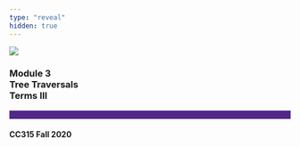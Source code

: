 ```yaml
---
type: "reveal"
hidden: true
---
```


<section>
<img class="stretch plain" src="/images/core-logo-on-white.png">
<h3> Module 3 <br> Tree Traversals <br> Terms III </h3>
<hr style="height:15px;color:512888;background-color:512888;">
<h4>CC315 Fall 2020</h4>
</section>